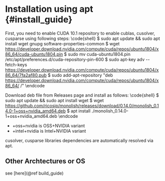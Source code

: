 # Installation using apt {#install_guide}

First, you need to enable CUDA 10.1 repository to enable cublas, cusolver, cusparse using following steps:
\code{shell}
$ sudo apt update && sudo apt install wget gnupg software-properties-common
$ wget https://developer.download.nvidia.com/compute/cuda/repos/ubuntu1804/x86_64/cuda-ubuntu1804.pin
$ sudo mv cuda-ubuntu1804.pin /etc/apt/preferences.d/cuda-repository-pin-600
$ sudo apt-key adv --fetch-keys https://developer.download.nvidia.com/compute/cuda/repos/ubuntu1804/x86_64/7fa2af80.pub
$ sudo add-apt-repository "deb https://developer.download.nvidia.com/compute/cuda/repos/ubuntu1804/x86_64/ /"
\endcode

Download deb file from Releases page and install as follows:
\code{shell}
$ sudo apt update && sudo apt install wget
$ wget https://github.com/ricosjp/monolish/releases/download/0.14.0/monolish_0.14.0-1+oss+nvidia_amd64.deb
$ apt install ./monolish_0.14.0-1+oss+nvidia_amd64.deb
\endcode

- +oss+nvidia is OSS+NVIDIA variant
- +intel+nvidia is Intel+NVIDIA variant

cusolver, cusparse libraries dependencies are automatically resolved via apt.

## Other Archtectures or OS
see [here](@ref build_guide)

